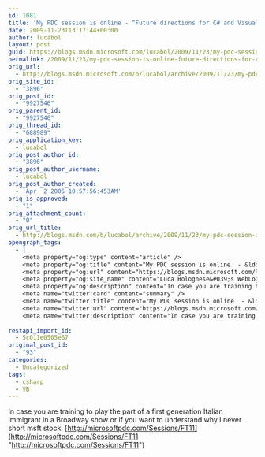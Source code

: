 ```yaml
---
id: 1081
title: 'My PDC session is online - “Future directions for C# and Visual Basic”'
date: 2009-11-23T13:17:44+00:00
author: lucabol
layout: post
guid: https://blogs.msdn.microsoft.com/lucabol/2009/11/23/my-pdc-session-is-online-future-directions-for-c-and-visual-basic/
permalink: /2009/11/23/my-pdc-session-is-online-future-directions-for-c-and-visual-basic/
orig_url:
  - http://blogs.msdn.microsoft.com/b/lucabol/archive/2009/11/23/my-pdc-session-is-online-future-directions-for-c-and-visual-basic.aspx
orig_site_id:
  - "3896"
orig_post_id:
  - "9927546"
orig_parent_id:
  - "9927546"
orig_thread_id:
  - "688989"
orig_application_key:
  - lucabol
orig_post_author_id:
  - "3896"
orig_post_author_username:
  - lucabol
orig_post_author_created:
  - 'Apr  2 2005 10:57:56:453AM'
orig_is_approved:
  - "1"
orig_attachment_count:
  - "0"
orig_url_title:
  - http://blogs.msdn.com/b/lucabol/archive/2009/11/23/my-pdc-session-is-online-future-directions-for-c-and-visual-basic.aspx
opengraph_tags:
  - |
    <meta property="og:type" content="article" />
    <meta property="og:title" content="My PDC session is online  - &ldquo;Future directions for C# and Visual Basic&rdquo;" />
    <meta property="og:url" content="https://blogs.msdn.microsoft.com/lucabol/2009/11/23/my-pdc-session-is-online-future-directions-for-c-and-visual-basic/" />
    <meta property="og:site_name" content="Luca Bolognese&#039;s WebLog" />
    <meta property="og:description" content="In case you are training to play the part of a first generation Italian immigrant in a Broadway show or if you want to understand why I never short msft stock: http://microsoftpdc.com/Sessions/FT11" />
    <meta name="twitter:card" content="summary" />
    <meta name="twitter:title" content="My PDC session is online  - &ldquo;Future directions for C# and Visual Basic&rdquo;" />
    <meta name="twitter:url" content="https://blogs.msdn.microsoft.com/lucabol/2009/11/23/my-pdc-session-is-online-future-directions-for-c-and-visual-basic/" />
    <meta name="twitter:description" content="In case you are training to play the part of a first generation Italian immigrant in a Broadway show or if you want to understand why I never short msft stock: http://microsoftpdc.com/Sessions/FT11" />
    
restapi_import_id:
  - 5c011e0505e67
original_post_id:
  - "93"
categories:
  - Uncategorized
tags:
  - csharp
  - VB
---
```

In case you are training to play the part of a first generation Italian immigrant in a Broadway show or if you want to understand why I never short msft stock: [http://microsoftpdc.com/Sessions/FT11](http://microsoftpdc.com/Sessions/FT11 "http://microsoftpdc.com/Sessions/FT11")